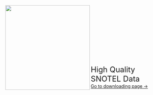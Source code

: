 <img src="https://image.ibb.co/iFt6D8/snotel.jpg" class="image1" width="265" height="265" align="left" border="0" style="border-style: none;"> 
<br /> <br /> <br /> <br /> <br /> <br /> <br /> <br /> <br /> <br /> <br /> 
<font size="5">High Quality SNOTEL Data</font> 
&emsp;<a style="white-space: nowrap" href="https://hydro-yan.github.io/snotel" style="font-size: 20px;">Go to downloading page &#8594;</a>


